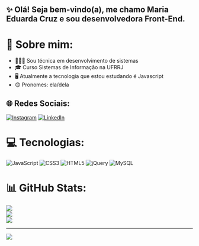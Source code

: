 ## ✨ Olá! Seja bem-vindo(a), me chamo Maria Eduarda Cruz e sou desenvolvedora Front-End.

# 💫 Sobre mim: <br>
- 👩🏽‍💻 Sou técnica em desenvolvimento de sistemas
- 🎓 Curso Sistemas de Informação na UFRRJ
- 🖥️ Atualmente a tecnologia que estou estudando é Javascript
- 😊 Pronomes: ela/dela

## 🌐 Redes Sociais:
[![Instagram](https://img.shields.io/badge/Instagram-%23E4405F.svg?logo=Instagram&logoColor=white)](https://instagram.com/mariamourie) [![LinkedIn](https://img.shields.io/badge/LinkedIn-%230077B5.svg?logo=linkedin&logoColor=white)](https://linkedin.com/in/maria-eduarda-cruz) 

# 💻 Tecnologias:
![JavaScript](https://img.shields.io/badge/javascript-%23323330.svg?style=for-the-badge&logo=javascript&logoColor=%23F7DF1E) ![CSS3](https://img.shields.io/badge/css3-%231572B6.svg?style=for-the-badge&logo=css3&logoColor=white) ![HTML5](https://img.shields.io/badge/html5-%23E34F26.svg?style=for-the-badge&logo=html5&logoColor=white) ![jQuery](https://img.shields.io/badge/jquery-%230769AD.svg?style=for-the-badge&logo=jquery&logoColor=white) ![MySQL](https://img.shields.io/badge/mysql-%2300f.svg?style=for-the-badge&logo=mysql&logoColor=white)
# 📊 GitHub Stats:
![](https://github-readme-stats.vercel.app/api?username=mariamourie&show_icons=true&theme=midnight-purple&hide_border=false&include_all_commits=true&count_private=true)<br/>
![](https://github-readme-streak-stats.herokuapp.com/?user=mariamourie&theme=midnight-purple&hide_border=false)<br/>
![](https://github-readme-stats.vercel.app/api/top-langs/?username=mariamourie&theme=midnight-purple&hide_border=false&include_all_commits=true&count_private=true&layout=compact)

---
[![](https://visitcount.itsvg.in/api?id=mariamourie&icon=9&color=11)](https://visitcount.itsvg.in)
